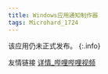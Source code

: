 ```yaml
---
title: Windows应用通知制作器
tags: Microhard_1724
---
```


该应用仍未正式发布。
{:.info}

友情链接 [详情_哔哩哔哩视频](https://b23.tv/jU0DQHj)
